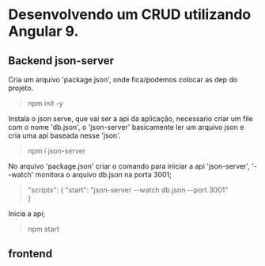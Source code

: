 # Desenvolvendo um CRUD utilizando Angular 9.

## Backend json-server

Cria um arquivo 'package.json', onde fica/podemos colocar as dep do projeto.
> npm init -y 


Instala o json serve, que vai ser a api da aplicação, necessario criar um file com o nome 'db.json', o 'json-server' basicamente ler um arquivo json e cria uma api baseada nesse 'json'.
> npm i json-server 




No arquivo 'package.json' criar o comando para iniciar a api 'json-server',  '--watch' monitora o arquivo db.json na porta 3001;

>  "scripts": {
>    "start": "json-server --watch db.json --port 3001"  
>  }

Inicia a api;
> npm start 

## frontend 
